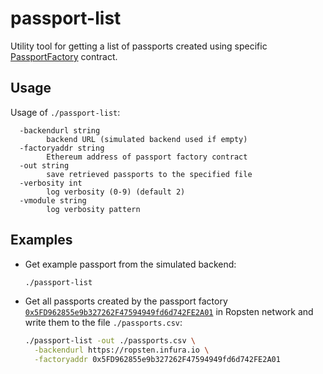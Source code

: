 # passport-list

Utility tool for getting a list of passports created using specific [PassportFactory](../../contracts/code/PassportFactory.sol) contract.

## Usage

Usage of `./passport-list`:
```
  -backendurl string
    	backend URL (simulated backend used if empty)
  -factoryaddr string
    	Ethereum address of passport factory contract
  -out string
    	save retrieved passports to the specified file
  -verbosity int
    	log verbosity (0-9) (default 2)
  -vmodule string
    	log verbosity pattern
```

## Examples

* Get example passport from the simulated backend:
  ```bash
  ./passport-list
  ```

* Get all passports created by the passport factory [`0x5FD962855e9b327262F47594949fd6d742FE2A01`](https://ropsten.etherscan.io/address/0x5FD962855e9b327262F47594949fd6d742FE2A01#code) in Ropsten network
  and write them to the file `./passports.csv`:
  ```bash
  ./passport-list -out ./passports.csv \
    -backendurl https://ropsten.infura.io \
    -factoryaddr 0x5FD962855e9b327262F47594949fd6d742FE2A01
  ```
